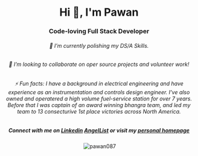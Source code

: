 <h1 align="center">Hi 👋, I'm Pawan</h1>
<h3 align="center">Code-loving Full Stack Developer</h3>

<h6 align="center">
🌱 I’m currently polishing my DS/A Skills.
</h6>

<h6 align="center">
👯 I’m looking to collaborate on oper source projects and volunteer work!
</h6>

<h6 align="center">
⚡ Fun facts: I have a background in electrical engineering and have experience as an instrumentation and controls design engineer. I've also owned and operatered a high volume fuel-service station for over 7 years. Before that I was captain of an award winning bhangra team, and led my team to 13 consecturive 1st place victories across North America.
</h6>

<h5 align="center">Connect with me on 
  <a href="https://linkedin.com/in/pawanchahal" target="blank">Linkedin</a> <a href="https://angel.co/u/pawan-chahal">AngelList</a>
  or visit my <a href="http://www.google.com">personal homepage</a>
</h5>

<p align="center">&nbsp;<img align="center" src="https://github-readme-stats.vercel.app/api?username=pawan087&show_icons=true&theme=dark&locale=en" alt="pawan087" /></p>




<!--
**pawan087/pawan087** is a ✨ _special_ ✨ repository because its `README.md` (this file) appears on your GitHub profile.

Here are some ideas to get you started:

- 🔭 I’m currently working on ...
- 🌱 I’m currently learning ...
- 👯 I’m looking to collaborate on ...
- 🤔 I’m looking for help with ...
- 💬 Ask me about ...
- 📫 How to reach me: ...
- 😄 Pronouns: ...
- ⚡ Fun fact: ...
-->
